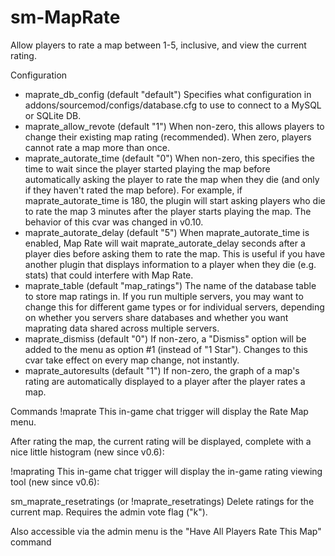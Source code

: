 # sm-MapRate
Allow players to rate a map between 1-5, inclusive, and view the current rating.


Configuration
- maprate_db_config (default "default")
  Specifies what configuration in addons/sourcemod/configs/database.cfg to use to connect to a MySQL or SQLite DB.
- maprate_allow_revote (default "1")
  When non-zero, this allows players to change their existing map rating (recommended). When zero, players cannot rate a map more than once.
- maprate_autorate_time (default "0")
  When non-zero, this specifies the time to wait since the player started playing the map before automatically asking the player to rate the map when they die (and only   if they haven't rated the map before). For example, if maprate_autorate_time is 180, the plugin will start asking players who die to rate the map 3 minutes after the     player starts playing the map. The behavior of this cvar was changed in v0.10.
- maprate_autorate_delay (default "5")
  When maprate_autorate_time is enabled, Map Rate will wait maprate_autorate_delay seconds after a player dies before asking them to rate the map. This is useful if you   have another plugin that displays information to a player when they die (e.g. stats) that could interfere with Map Rate.
- maprate_table (default "map_ratings")
  The name of the database table to store map ratings in. If you run multiple servers, you may want to change this for different game types or for individual servers,     depending on whether you servers share databases and whether you want maprating data shared across multiple servers.
- maprate_dismiss (default "0")
  If non-zero, a "Dismiss" option will be added to the menu as option #1 (instead of "1 Star"). Changes to this cvar take effect on every map change, not instantly.
- maprate_autoresults (default "1")
  If non-zero, the graph of a map's rating are automatically displayed to a player after the player rates a map.

Commands
!maprate
  This in-game chat trigger will display the Rate Map menu.

  After rating the map, the current rating will be displayed, complete with a nice little histogram (new since v0.6):

!maprating
  This in-game chat trigger will display the in-game rating viewing tool (new since v0.6):

sm_maprate_resetratings (or !maprate_resetratings)
  Delete ratings for the current map. Requires the admin vote flag ("k").

Also accessible via the admin menu is the "Have All Players Rate This Map" command
